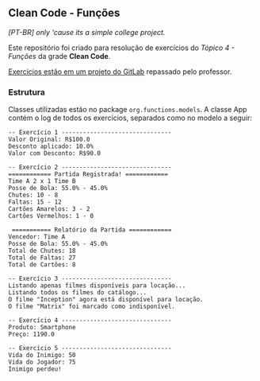 ## Clean Code - Funções

_[PT-BR] only 'cause its a simple college project._

Este repositório foi criado para resolução de exercícios do _Tópico 4 - Funções_ da grade **Clean Code**.

[Exercícios estão em um projeto do GitLab](https://gitlab.com/professor-rvenson/cleancode-2025-1/-/blob/main/exercicios/exercicio-funcoes.md?ref_type=heads) repassado pelo professor.

### Estrutura

Classes utilizadas estão no package `org.functions.models`. A classe App contém o log de todos os exercícios, separados como no modelo a seguir:

```
-- Exercício 1 -------------------------------
Valor Original: R$100.0
Desconto aplicado: 10.0%
Valor com Desconto: R$90.0

-- Exercício 2 -------------------------------
============ Partida Registrada! ============
Time A 2 x 1 Time B
Posse de Bola: 55.0% - 45.0%
Chutes: 10 - 8
Faltas: 15 - 12
Cartões Amarelos: 3 - 2
Cartões Vermelhos: 1 - 0

 =========== Relatório da Partida ============
Vencedor: Time A
Posse de Bola: 55.0% - 45.0%
Total de Chutes: 18
Total de Faltas: 27
Total de Cartões: 8

-- Exercício 3 -------------------------------
Listando apenas filmes disponíveis para locação...
Listando todos os filmes do catálogo...
O filme "Inception" agora está disponível para locação.
O filme "Matrix" foi marcado como indisponível.

-- Exercício 4 -------------------------------
Produto: Smartphone
Preço: 1190.0

-- Exercício 5 -------------------------------
Vida do Inimigo: 50
Vida do Jogador: 75
Inimigo perdeu!

```